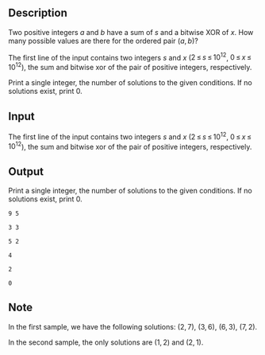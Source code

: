 ## Description

<div><p>Two <span class="tex-font-style-bf">positive</span> integers <span class="tex-span"><i>a</i></span> and <span class="tex-span"><i>b</i></span> have a sum of <span class="tex-span"><i>s</i></span> and a bitwise XOR of <span class="tex-span"><i>x</i></span>. How many possible values are there for the ordered pair <span class="tex-span">(<i>a</i>, <i>b</i>)</span>?</p></div><div class="input-specification"><p>The first line of the input contains two integers <span class="tex-span"><i>s</i></span> and <span class="tex-span"><i>x</i></span> (<span class="tex-span">2 ≤ <i>s</i> ≤ 10<sup class="upper-index">12</sup></span>, <span class="tex-span">0 ≤ <i>x</i> ≤ 10<sup class="upper-index">12</sup></span>), the sum and bitwise xor of the pair of positive integers, respectively.</p></div><div class="output-specification"><p>Print a single integer, the number of solutions to the given conditions. If no solutions exist, print <span class="tex-span">0</span>.</p></div>

## Input

<p>The first line of the input contains two integers <span class="tex-span"><i>s</i></span> and <span class="tex-span"><i>x</i></span> (<span class="tex-span">2 ≤ <i>s</i> ≤ 10<sup class="upper-index">12</sup></span>, <span class="tex-span">0 ≤ <i>x</i> ≤ 10<sup class="upper-index">12</sup></span>), the sum and bitwise xor of the pair of positive integers, respectively.</p>

## Output

<p>Print a single integer, the number of solutions to the given conditions. If no solutions exist, print <span class="tex-span">0</span>.</p>





```input1
9 5

```




```input2
3 3

```




```input3
5 2

```




```output1
4

```




```output2
2

```




```output3
0

```



## Note

<p>In the first sample, we have the following solutions: <span class="tex-span">(2, 7)</span>, <span class="tex-span">(3, 6)</span>, <span class="tex-span">(6, 3)</span>, <span class="tex-span">(7, 2)</span>.</p><p>In the second sample, the only solutions are <span class="tex-span">(1, 2)</span> and <span class="tex-span">(2, 1)</span>.</p>

